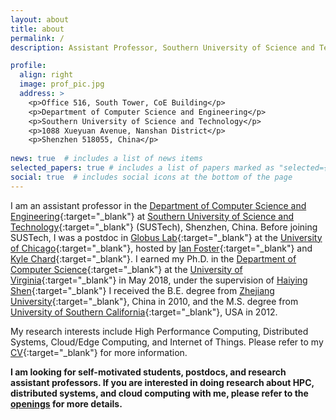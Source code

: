 ```yaml
---
layout: about
title: about
permalink: /
description: Assistant Professor, Southern University of Science and Technology

profile:
  align: right
  image: prof_pic.jpg
  address: >
    <p>Office 516, South Tower, CoE Building</p>
    <p>Department of Computer Science and Engineering</p>
    <p>Southern University of Science and Technology</p>
    <p>1088 Xueyuan Avenue, Nanshan District</p>
    <p>Shenzhen 518055, China</p>
    
news: true  # includes a list of news items
selected_papers: true # includes a list of papers marked as "selected={true}"
social: true  # includes social icons at the bottom of the page
---
```


I am an assistant professor in the [Department of Computer Science and Engineering](http://cse.sustech.edu.cn/){:target="\_blank"} at [Southern University of Science and Technology](https://www.sustech.edu.cn/){:target="\_blank"} (SUSTech), Shenzhen, China.
Before joining SUSTech, I was a postdoc in [Globus Lab](http://labs.globus.org/){:target="\_blank"} at the [University of Chicago](https://www.uchicago.edu/){:target="\_blank"}, hosted by [Ian Foster](http://www.ianfoster.org/){:target="\_blank"} and [Kyle Chard](https://kylechard.com/){:target="\_blank"}. I earned my Ph.D. in the [Department of Computer Science](http://www.cs.virginia.edu/){:target="\_blank"} at the [University of Virginia](http://www.virginia.edu/){:target="\_blank"} in May 2018, under the supervision of [Haiying Shen](http://www.cs.virginia.edu/~hs6ms/){:target="\_blank"} 
I received the B.E. degree <!--- in [Optical Engineering](http://opt.zju.edu.cn/english/){:target="\_blank"} --->
from [Zhejiang University](http://www.zju.edu.cn/english/){:target="\_blank"}, China in 2010,
and the M.S. degree <!--- in [Electrical Engineering](http://ee.usc.edu/){:target="\_blank"} --->
from [University of Southern California](http://www.usc.edu/){:target="\_blank"}, USA in 2012.

My research interests include High Performance Computing, Distributed Systems, Cloud/Edge Computing, and Internet of Things.
Please refer to my [CV](assets/CV-ZhuozhaoLi.pdf){:target="\_blank"} for more information.

**I am looking for self-motivated students, postdocs, and research assistant professors. If you are interested in doing research about HPC, distributed systems, and cloud computing with me, please refer to the [openings](https://zhuozhaoli.github.io/openings/) for more details.**